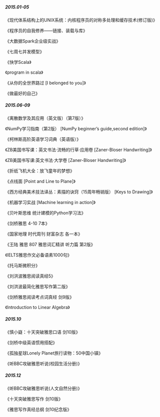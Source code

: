 ##### 2015.01-05

《现代体系结构上的UNIX系统：内核程序员的对称多处理和缓存技术(修订版)》

《程序员的自我修养——链接、装载与库》

《大数据Spark企业级实战》

《七周七并发模型》

《快学Scala》

《program in scala》

《从你的全世界路过 [I belonged to you]》

《做最好的自己》

##### 2015.06-09

《离散数学及其应用（英文版）（第7版）》

《NumPy学习指南（第2版） [NumPy beginner’s guide,second edition]》

《柯林斯高阶英语学习词典（英语版）》

《ZB美国书写课：英文书法·流畅的行草·应用卷 [Zaner-Bloser Handwriting]》

《ZB美国书写课:英文书法·大学卷 [Zaner-Bloser Handwriting]》

《折纸飞机大全：放飞童年的梦想》

《点线面 [Point and Line to Plane]》

《西方经典美术技法译丛：素描的诀窍（15周年畅销版） [Keys to Drawing]》

《机器学习实战 [Machine learning in action]》

《贝叶斯思维 统计建模的Python学习法》

《剑桥雅思 4-10 7本》

《国家地理 时代周刊 财富杂志 各一本》

《王陆 雅思 807 雅思词汇精讲 听力篇 第2版》

《IELTS雅思作文必备语素1000句》

《托马斯微积分》

《刘洪波雅思阅读真经5》

《刘洪波最简化雅思写作第二版》

《剑桥雅思阅读考点词真经 剑9版》

《Introduction to Linear Algebra》

##### 2015.10

《慎小嶷：十天突破雅思口语 剑10版》

《剑桥中级英语惯用搭配》

《孤独星球Lonely Planet旅行读物：50中国小镇》

《听BBC攻破雅思听说(校园生活分册)》

##### 2015.12

《听BBC攻破雅思听说(人文自然分册)》

《十天突破雅思写作 剑10版》

《雅思写作真经总纲 剑10纪念版》










